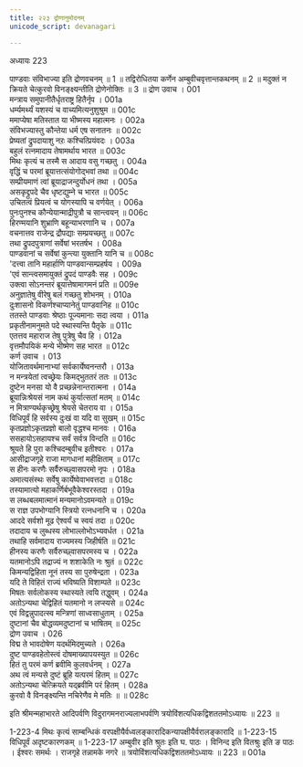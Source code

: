 ```yaml
---
title: २२३ द्रोणानुमोदनम्
unicode_script: devanagari

---
```



अध्यायः 223
	
पाण्डवाः संविभाज्या इति द्रोणवचनम् ॥ 1 ॥ तद्विरोधितया कर्णेन अम्बुवीचवृत्तान्तकथनम् ॥ 2 ॥ मदुक्तं न क्रियते चेत्कुरवो विनङ्क्ष्यन्तीति द्रोणेनोक्तिः ॥ 3 ॥
द्रोण उवाच ।	001  
मन्त्राय समुपानीतैर्धृतराष्ट्र हितैर्नृप ।	001a  
धर्म्यमर्थ्यं यशस्यं च वाच्यमित्यनुशुश्रुम ॥	001c  
ममाप्येषा मतिस्तात या भीष्मस्य महात्मनः ।	002a  
संविभज्यास्तु कौन्तेया धर्म एष सनातनः ॥	002c  
प्रेष्यतां द्रुपदायाशु नऱः कश्चित्प्रियंवदः ।	003a  
बहुलं रत्नमादाय तेषामर्थाय भारत ॥	003c  
मिथः कृत्यं च तस्मै स आदाय वसु गच्छतु ।	004a  
वृद्धिं च परमां ब्रूयात्तत्संयोगोद्भवां तथा ॥	004c  
सम्प्रीयमाणं त्वां ब्रूयाद्राजन्दुर्योधनं तथा ।	005a  
असकृद्द्रुपदे चैव धृष्टद्युम्ने च भारत ॥	005c  
उचितत्वं प्रियत्वं च योगस्यापि च वर्णयेत् ।	006a  
पुनःपुनश्च कौन्येयान्माद्रीपुत्रौ च सान्त्वयन् ॥	006c  
हिरण्मयानि शुभ्राणि बहून्याभरणानि च ।	007a  
वचनात्तव राजेन्द्र द्रौपद्याः सम्प्रयच्छतु ॥	007c  
तथा द्रुपदपुत्राणां सर्वेषां भरतर्षभ ।	008a  
पाण्डवानां च सर्वेषां कुन्त्या युक्तानि यानि च ॥	008c  
\'दत्त्वा तानि महार्हाणि पाण्डवान्सम्प्रहर्षय ।	009a  
\'एवं सान्त्वसमायुक्तं द्रुपदं पाण्डवैः सह ।	009c  
उक्त्वा सोऽनन्तरं ब्रूयात्तेषामागमनं प्रति ॥	009e  
अनुज्ञातेषु वीरेषु बलं गच्छतु शोभनम् ।	010a  
दुःशासनो विकर्णश्चाप्यानेतुं पाण्डवानिह ॥	010c  
ततस्ते पाण्डवाः श्रेष्ठाः पूज्यमानाः सदा त्वया ।	011a  
प्रकृतीनामनुमते पदे स्थास्यन्ति पैतृके ॥	011c  
एतत्तव महाराज तेषु पुत्रेषु चैव हि ।	012a  
वृत्तमौपयिकं मन्ये भीष्मेण सह भारत ॥	012c  
कर्ण उवाच ।	013  
योजितावर्थमानाभ्यां सर्वकार्येष्वनन्तरौ ।	013a  
न मन्त्रयेतां त्वच्छ्रेयः किमद्भुततरं ततः ॥	013c  
दुष्टेन मनसा यो वै प्रच्छन्नेनान्तरात्मना ।	014a  
ब्रूयान्निःश्रेयसं नाम कथं कुर्यात्सतां मतम् ॥	014c  
न मित्राण्यर्थकृच्छ्रेषु श्रेयसे चेतराय वा ।	015a  
विधिपूर्वं हि सर्वस्य दुःखं वा यदि वा सुखम् ॥	015c  
कृतप्रज्ञोऽकृतप्रज्ञो बालो वृद्धश्च मानवः ।	016a  
ससहायोऽसहायश्च सर्वं सर्वत्र विन्दति ॥	016c  
श्रूयते हि पुरा कश्चिदम्बुवीच इतीश्वरः ।	017a  
आसीद्राजगृहे राजा मागधानां महीक्षिताम् ॥	017c  
स हीनः करणैः सर्वैरुच्छ्वासपरमो नृपः ।	018a  
अमात्यसंस्थः सर्वेषु कार्येष्वेवाभवत्तदा ॥	018c  
तस्यामात्यो महाकर्णिर्बभूवैकेश्वरस्तदा ।	019a  
स लब्धबलमात्मानं मन्यमानोऽवमन्यते ॥	019c  
स राज्ञ उपभोग्यानि स्त्रियो रत्नधनानि च ।	020a  
आददे सर्वशो मूढ ऐश्वर्यं च स्वयं तदा ॥	020c  
तदादाय च लुब्धस्य लोभाल्लोभोऽभ्यवर्धत ।	021a  
तथाहि सर्वमादाय राज्यमस्य जिहीर्षति ॥	021c  
हीनस्य करणैः सर्वैरुच्छ्वासपरमस्य च ।	022a  
यतमानोऽपि तद्राज्यं न शशाकेति नः श्रुतं ॥	022c  
किमन्यद्विहिता नूनं तस्य सा पुरुषेन्द्रता ।	023a  
यदि ते विहितं राज्यं भविष्यति विशाम्पते ॥	023c  
मिषतः सर्वलोकस्य स्थास्यते त्वयि तद्धुवम् ।	024a  
अतोऽन्यथा चेद्विहितं यतमानो न लप्स्यसे ॥	024c  
एवं विद्वन्नुपादत्स्व मन्त्रिणां साध्वसाधुताम् ।	025a  
दुष्टानां चैव बोद्धव्यमदुष्टानां च भाषितम् ॥	025c  
द्रोण उवाच ।	026  
विद्म ते भावदोषेण यदर्थमिदमुच्यते ।	026a  
दुष्ट पाण्डवहेतोस्त्वं दोषमाख्यापयस्युत ॥	026c  
हितं तु परमं कर्ण ब्रवीमि कुलवर्धनम् ।	027a  
अथ त्वं मन्यसे दुष्टं ब्रूहि यत्परमं हितम् ॥	027c  
अतोऽन्यथा चेत्क्रियते यद्ब्रवीमि परं हितम् ।	028a  
कुरवो वै विनङ्क्ष्यन्ति नचिरेणैव मे मतिः ॥ ॥	028c  
	
इति श्रीमन्महाभारते आदिपर्वणि विदुरागमनराज्यलाभपर्वणि त्रयोविंशत्यधिकद्विशततमोऽध्यायः ॥ 223 ॥

1-223-4 मिथः कृत्यं साम्बन्धिकं वरपक्षीयैर्वध्वलङ्कारादिकन्यापक्षीयैर्वरालङ्कारादि ॥ 1-223-15 विधिपूर्वं अदृष्टकारणकम् ॥ 1-223-17 अम्बुवीर इति श्रुतः इति घ. पाठः । विनिन्द इति वितश्रुः इति ङ पाठः । ईश्वरः समर्थः । राजगृहे तन्नामके नगरे ॥ त्रयोविंशत्यधिकद्विशततमोऽध्यायः ॥ 223 ॥	001a	  